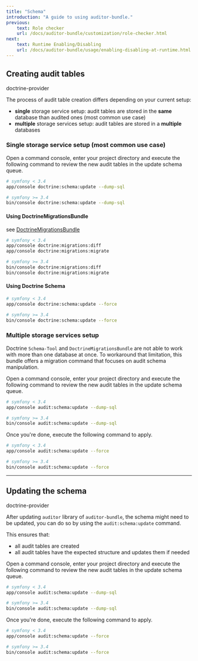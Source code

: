 ```yaml
---
title: "Schema"
introduction: "A guide to using auditor-bundle."
previous:
    text: Role checker
    url: /docs/auditor-bundle/customization/role-checker.html
next:
    text: Runtime Enabling/Disabling
    url: /docs/auditor-bundle/usage/enabling-disabling-at-runtime.html
---
```


## Creating audit tables
<span class="tag ml-3 mt-0 inline-flex items-center px-3 py-1 rounded-full text-sm font-medium leading-4 bg-blue-100 text-blue-700">doctrine-provider</span>

The process of audit table creation differs depending on your current setup:

- **single** storage service setup: audit tables are stored in the **same** database than audited ones (most common use case)
- **multiple** storage services setup: audit tables are stored in a **multiple** databases


### Single storage service setup (most common use case)

Open a command console, enter your project directory and execute the
following command to review the new audit tables in the update schema queue.

```bash
# symfony < 3.4
app/console doctrine:schema:update --dump-sql 
```

```bash
# symfony >= 3.4
bin/console doctrine:schema:update --dump-sql 
```

#### Using DoctrineMigrationsBundle

see [DoctrineMigrationsBundle](http://symfony.com/doc/current/bundles/DoctrineMigrationsBundle/index.html)

```bash
# symfony < 3.4
app/console doctrine:migrations:diff
app/console doctrine:migrations:migrate
```

```bash
# symfony >= 3.4
bin/console doctrine:migrations:diff
bin/console doctrine:migrations:migrate
```

#### Using Doctrine Schema

```bash
# symfony < 3.4
app/console doctrine:schema:update --force
```

```bash
# symfony >= 3.4
bin/console doctrine:schema:update --force
```


### Multiple storage services setup

Doctrine `Schema-Tool` and `DoctrineMigrationsBundle` are not able to work with more than one
database at once. To workaround that limitation, this bundle offers a migration command that 
focuses on audit schema manipulation.

Open a command console, enter your project directory and execute the following command to 
review the new audit tables in the update schema queue.

```bash
# symfony < 3.4
app/console audit:schema:update --dump-sql 
```

```bash
# symfony >= 3.4
bin/console audit:schema:update --dump-sql 
```

Once you're done, execute the following command to apply.
    
```bash
# symfony < 3.4
app/console audit:schema:update --force
```

```bash
# symfony >= 3.4
bin/console audit:schema:update --force
```

---

## Updating the schema
<span class="tag ml-3 mt-0 inline-flex items-center px-3 py-1 rounded-full text-sm font-medium leading-4 bg-blue-100 text-blue-700">doctrine-provider</span>

After updating `auditor` library of `auditor-bundle`, the schema might need to be updated, 
you can do so by using the `audit:schema:update` command. 

This ensures that:

- all audit tables are created
- all audit tables have the expected structure and updates them if needed 

Open a command console, enter your project directory and execute the following command to 
review the new audit tables in the update schema queue.

```bash
# symfony < 3.4
app/console audit:schema:update --dump-sql 
```

```bash
# symfony >= 3.4
bin/console audit:schema:update --dump-sql 
```

Once you're done, execute the following command to apply.
    
```bash
# symfony < 3.4
app/console audit:schema:update --force
```

```bash
# symfony >= 3.4
bin/console audit:schema:update --force
```
